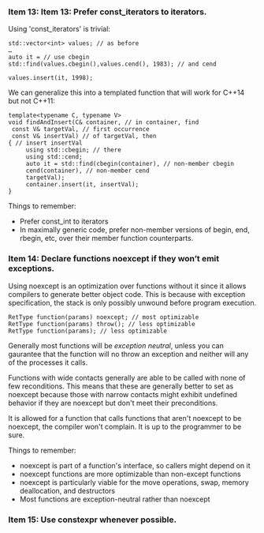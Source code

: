 ### **Item 13: Item 13: Prefer const_iterators to iterators.**

Using 'const_iterators' is trivial:

```
std::vector<int> values; // as before
…
auto it = // use cbegin
std::find(values.cbegin(),values.cend(), 1983); // and cend

values.insert(it, 1998);
```

We can generalize this into a templated function that will work for C++14 but not C++11:

```
template<typename C, typename V>
void findAndInsert(C& container, // in container, find
 const V& targetVal, // first occurrence
 const V& insertVal) // of targetVal, then
{ // insert insertVal
	 using std::cbegin; // there
	 using std::cend;
	 auto it = std::find(cbegin(container), // non-member cbegin
	 cend(container), // non-member cend
	 targetVal);
	 container.insert(it, insertVal);
}
```


Things to remember: 
- Prefer const_int to iterators
- In maximally generic code, prefer non-member versions of begin, end, rbegin, etc, over their member function counterparts.  
### **Item 14: Declare functions noexcept if they won’t emit exceptions.**

Using noexcept is an optimization over functions without it since it allows compilers to generate better object code. This is because with exception specification, the stack is only possibly unwound before program execution. 

```
RetType function(params) noexcept; // most optimizable
RetType function(params) throw(); // less optimizable
RetType function(params); // less optimizable
```

Generally most functions will be *exception neutral*, unless you can gaurantee that the function will no throw an exception and neither will any of the processes it calls. 

Functions with wide contacts generally are able to be called with none of few reconditions. This means that these are generally better to set as noexcept because those with narrow contacts might exhibit undefined behavior if they are noexcept but don't meet their preconditions. 

It is allowed for a function that calls functions that aren't noexcept to be noexcept, the compiler won't complain. It is up to the programmer to be sure. 

Things to remember:
- noexcept is part of a function's interface, so callers might depend on it
- noexcept functions are more optimizable than non-except functions
- noexcept is particularly viable for the move operations, swap, memory deallocation, and destructors
- Most functions are exception-neutral rather than noexcept

### **Item 15: Use constexpr whenever possible.**

